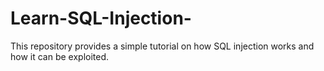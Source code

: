 # Learn-SQL-Injection-
This repository provides a simple tutorial on how SQL injection works and how it can be exploited.
